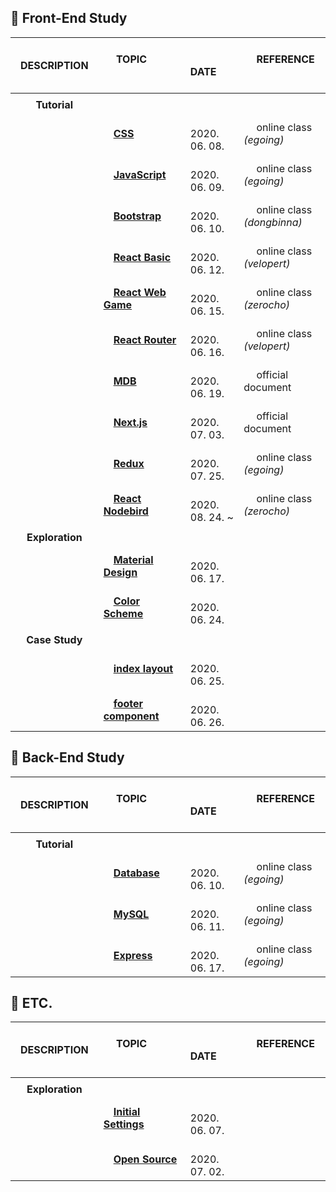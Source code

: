 ## :runner: Front-End Study

| 　　 DESCRIPTION 　 　 | 　 TOPIC 　 　　　　　　 　　                                                    | 　 　　 DATE 　 　 　 | 　 REFERENCE 　　　 　　　　  |
| :--------------------: | :------------------------------------------------------------------------------- | :-------------------- | :---------------------------- |
|                        |                                                                                  |                       |                               |
|      **Tutorial**      |                                                                                  |                       |                               |
|                        | 　[**CSS**](./1_self_study_frontend/tutorial__css.md)                            | 　　 2020. 06. 08.    | 　 online class _(egoing)_    |
|                        | 　[**JavaScript**](./1_self_study_frontend/tutorial__javascript.md)              | 　　 2020. 06. 09.    | 　 online class _(egoing)_    |
|                        | 　[**Bootstrap**](./1_self_study_frontend/tutorial__bootstrap.md)                | 　　 2020. 06. 10.    | 　 online class _(dongbinna)_ |
|                        | 　[**React Basic**](./1_self_study_frontend/tutorial__react_velopert.md)         | 　　 2020. 06. 12.    | 　 online class _(velopert)_  |
|                        | 　[**React Web Game**](./1_self_study_frontend/tutorial__react_webgame.md)       | 　　 2020. 06. 15.    | 　 online class _(zerocho)_   |
|                        | 　[**React Router**](./1_self_study_frontend/tutorial__react_router.md)          | 　　 2020. 06. 16.    | 　 online class _(velopert)_  |
|                        | 　[**MDB**](./1_self_study_frontend/tutorial__mdb_react.md)                      | 　　 2020. 06. 19.    | 　 official document          |
|                        | 　[**Next.js**](./1_self_study_frontend/tutorial__nextjs_bootstrap.md)           | 　　 2020. 07. 03.    | 　 official document          |
|                        | 　[**Redux**](./1_self_study_frontend/tutorial__redux.md)                        | 　　 2020. 07. 25.    | 　 online class _(egoing)_    |
|                        | 　[**React Nodebird**](./1_self_study_frontend/tutorial__react_nodebird.md)      | 　　 2020. 08. 24. ~  | 　 online class _(zerocho)_   |
|                        |                                                                                  |                       |                               |
|    **Exploration**     |                                                                                  | 　　                  |                               |
|                        | 　[**Material Design**](./1_self_study_frontend/exploration__material_design.md) | 　　 2020. 06. 17.    |                               |
|                        | 　[**Color Scheme**](./1_self_study_frontend/exploration__color_scheme.md)       | 　　 2020. 06. 24.    |                               |
|                        |                                                                                  |                       |                               |
|     **Case Study**     |                                                                                  |                       |                               |
|                        | 　[**index layout**](./1_self_study_frontend/casestudy__index.md)                | 　　 2020. 06. 25.    |                               |
|                        | 　[**footer component**](./1_self_study_frontend/casestudy__footer.md)           | 　　 2020. 06. 26.    |                               |

## :runner: Back-End Study

| 　　 DESCRIPTION 　 　 | 　 TOPIC 　 　　　　　　 　　                                  | 　 　　 DATE 　 　 　 | 　 REFERENCE 　　　 　　　　 |
| :--------------------: | :------------------------------------------------------------- | :-------------------- | :--------------------------- |
|                        |                                                                |                       |                              |
|      **Tutorial**      |                                                                |                       |                              |
|                        | 　[**Database**](./2_self_study_backend/tutorial__database.md) | 　　 2020. 06. 10.    | 　 online class _(egoing)_   |
|                        | 　[**MySQL**](./2_self_study_backend/tutorial__mysql.md)       | 　　 2020. 06. 11.    | 　 online class _(egoing)_   |
|                        | 　[**Express**](./2_self_study_backend/tutorial__express.md)   | 　　 2020. 06. 17.    | 　 online class _(egoing)_   |

## :runner: ETC.

| 　　 DESCRIPTION 　 　 | 　 TOPIC 　 　　　　　　 　　                                                     | 　 　　 DATE 　 　 　 | 　 REFERENCE 　　　 　　　　 |
| :--------------------: | :-------------------------------------------------------------------------------- | :-------------------- | :--------------------------- |
|                        |                                                                                   |                       |                              |
|    **Exploration**     |                                                                                   |                       |                              |
|                        | 　[**Initial Settings**](./1_self_study_frontend/exploration__initial_setting.md) | 　　 2020. 06. 07.    |                              |
|                        | 　[**Open Source**](./1_self_study_frontend/exploration__open_source.md)          | 　　 2020. 07. 02.    |                              |
